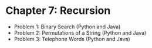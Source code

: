 # Chapter 7: Recursion

* Problem 1: Binary Search (Python and Java)
* Problem 2: Permutations of a String (Python and Java)
* Problem 3: Telephone Words (Python and Java)
